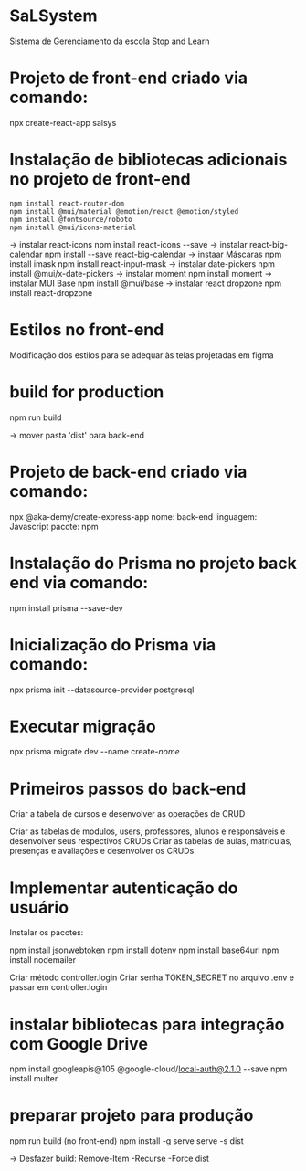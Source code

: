 # SaLSystem
Sistema de Gerenciamento da escola Stop and Learn

# Projeto de front-end criado via comando:
npx create-react-app salsys

# Instalação de bibliotecas adicionais no projeto de front-end

    npm install react-router-dom
    npm install @mui/material @emotion/react @emotion/styled
    npm install @fontsource/roboto
    npm install @mui/icons-material

-> instalar react-icons
    npm install react-icons --save
-> instalar react-big-calendar
    npm install --save react-big-calendar
-> instaar Máscaras
    npm install imask
    npm install react-input-mask
-> instalar date-pickers
    npm install @mui/x-date-pickers
-> instalar moment
    npm install moment
-> instalar MUI Base
    npm install @mui/base
-> instalar react dropzone
    npm install react-dropzone

# Estilos no front-end
Modificação dos estilos para se adequar às telas projetadas em figma

# build for production
npm run build

 -> mover pasta 'dist' para back-end

# Projeto de back-end criado via comando:
npx @aka-demy/create-express-app
nome: back-end
linguagem: Javascript
pacote: npm

# Instalação do Prisma no projeto back end via comando:
npm install prisma --save-dev

# Inicialização do Prisma via comando:
npx prisma init --datasource-provider postgresql

# Executar migração
npx prisma migrate dev --name create-*nome*

# Primeiros passos do back-end
Criar a tabela de cursos e desenvolver as operações de CRUD

Criar as tabelas de modulos, users, professores, alunos e responsáveis e desenvolver seus respectivos CRUDs
Criar as tabelas de aulas, matrículas, presenças e avaliações e desenvolver os CRUDs

# Implementar autenticação do usuário
Instalar os pacotes:

npm install jsonwebtoken
npm install dotenv
npm install base64url
npm install nodemailer

Criar método controller.login
Criar senha TOKEN_SECRET no arquivo .env e passar em controller.login

# instalar bibliotecas para integração com Google Drive
npm install googleapis@105 @google-cloud/local-auth@2.1.0 --save
npm install multer

# preparar projeto para produção
npm run build (no front-end)
npm install -g serve
serve -s dist

-> Desfazer build:
Remove-Item -Recurse -Force dist